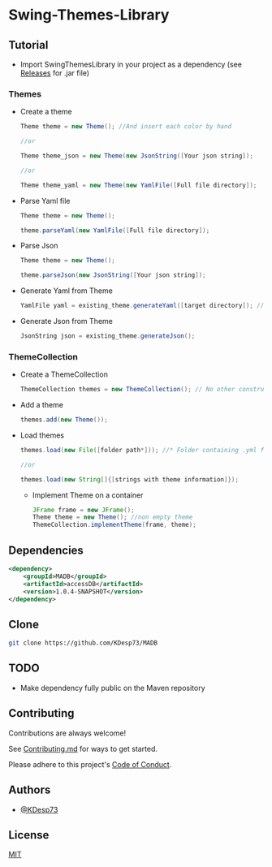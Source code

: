 # Swing-Themes-Library

## Tutorial

* Import SwingThemesLibrary in your project as a dependency (see [Releases](https://github.com/KDesp73/Swing-Themes-Library/releases) for .jar file)

### Themes

* Create a theme

  ```java
  Theme theme = new Theme(); //And insert each color by hand

  //or

  Theme theme_json = new Theme(new JsonString([Your json string]);

  //or

  Theme theme_yaml = new Theme(new YamlFile([Full file directory]);
  ```

* Parse Yaml file
  ```java
  Theme theme = new Theme();
  
  theme.parseYaml(new YamlFile([Full file directory]);
  ```

* Parse Json
  ```java
  Theme theme = new Theme();
  
  theme.parseJson(new JsonString([Your json string]);
  ```
  
* Generate Yaml from Theme
  ```java
  YamlFile yaml = existing_theme.generateYaml([target directory]); //Creates .yml file in [targer directory]
  ```
  
* Generate Json from Theme
  ```java
  JsonString json = existing_theme.generateJson();
  ```
  
### ThemeCollection

* Create a ThemeCollection
  ```java
  ThemeCollection themes = new ThemeCollection(); // No other constructor exists
  ```
  
* Add a theme
  ```java
  themes.add(new Theme());
  ```
  
* Load themes
  ```java
  themes.load(new File([folder path*])); //* Folder containing .yml files with wanted themes
  
  //or
  
  themes.load(new String[]{[strings with theme information]});
  ```
  
  * Implement Theme on a container
    ```java
    JFrame frame = new JFrame();
    Theme theme = new Theme(); //non empty theme
    ThemeCollection.implementTheme(frame, theme);
    ```

## Dependencies

```xml
<dependency>
    <groupId>MADB</groupId>
    <artifactId>accessDB</artifactId>
    <version>1.0.4-SNAPSHOT</version>
</dependency>
```


## Clone

```bash
git clone https://github.com/KDesp73/MADB
```

## TODO
* Make dependency fully public on the Maven repository

## Contributing

Contributions are always welcome!

See [Contributing.md](https://github.com/KDesp73/Swing-Themes-Library/blob/main/Contributing.md) for ways to get started.

Please adhere to this project's [Code of Conduct](https://github.com/KDesp73/MADB/blob/main/CODE_OF_CONDUCT.md).

## Authors

- [@KDesp73](https://github.com/KDesp73)


## License

[MIT](https://choosealicense.com/licenses/mit/)
